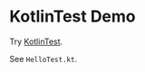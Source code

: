 KotlinTest Demo
===============

Try [KotlinTest](https://github.com/kotlintest/kotlintest).

See `HelloTest.kt`.
